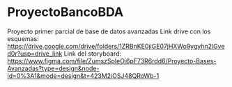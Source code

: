 # ProyectoBancoBDA
Proyecto primer parcial de base de datos avanzadas
Link drive con los esquemas:
https://drive.google.com/drive/folders/1ZRBnKE0jiGE07jHXWo9ygyhn2lGved0r?usp=drive_link
Link del storyboard:
https://www.figma.com/file/ZumszSpleOi6pF73R6rdd6/Proyecto-Bases-Avanzadas?type=design&node-id=0%3A1&mode=design&t=423M2iOSJ48QRoWb-1

